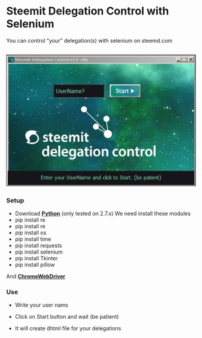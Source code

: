 # Steemit Delegation Control with Selenium
You can control "your" delegation(s) with selenium on steemd.com

![](https://github.com/murattatar/steemit-delegation-control/blob/master/win.jpg?raw=true)
--- 
###  Setup
* Download **[Python](https://www.python.org/downloads/)** (only tested on 2.7.x)
We need install these modules
* pip install re
* pip install re
* pip install os
* pip install time
* pip install requests
* pip install selenium
* pip install Tkinter
* pip install pillow 

And **[ChromeWebDriver](https://sites.google.com/a/chromium.org/chromedriver/downloads)**

### Use
* Write your user nams
* Click on Start button and wait (be patient)

* It will create dhtml file for your delegations
